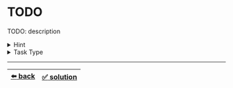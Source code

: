 # TODO

TODO: description

<details>

<summary>Hint</summary>

TODO: optional: hint description

</details>

<details>

<summary>Task Type</summary>

- __`TODO: Task Type`__
  <details>

  <summary><i><b><code>TODO: Approach</code></b></i></summary>

    TODO: abstract explanation of the Approach if Approach is used for the first time: TODO: The Approach is that ...

    TODO: expnanation of the logic of the solution and how the Approach is applied

    TODO: optional: example of the logic of the solution

  </details>

</details>

---

| [:arrow_left: back](../README.md) | [:white_check_mark: solution](./solution.js) |
| :---: | :---: |

<!--
TODO: or:
| [:arrow_left: back](../README.md) | [:white_check_mark: solution](./solution.js) | [:white_check_mark: solution 2](./solution-2.js) |
| :---: | :---: | :---: |
-->
